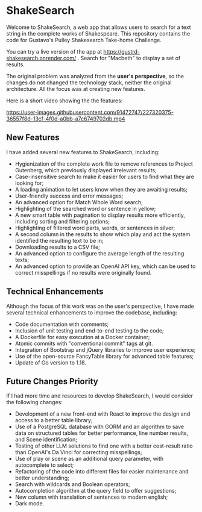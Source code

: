 # ShakeSearch

Welcome to ShakeSearch, a web app that allows users to search for a text string in the complete works of Shakespeare. This repository contains the code for Gustavo's Pulley Shakesearch Take-home Challenge.

You can try a live version of the app at https://gustrd-shakesearch.onrender.com/ . Search for "Macbeth" to display a set of results.

The original problem was analyzed from the  **user's perspective**, so the changes do not changed the technology stack,
neither the original architecture. All the focus was at creating new features.

Here is a short video showing the the features: 

https://user-images.githubusercontent.com/91472747/227320375-36557f8d-13cf-4f0d-a0bb-a7c6749702db.mp4

## New Features

I have added several new features to ShakeSearch, including:

- Hygienization of the complete work file to remove references to Project Gutenberg, which previously displayed irrelevant results;
- Case-insensitive search to make it easier for users to find what they are looking for;
- A loading animation to let users know when they are awaiting results;
- User-friendly success and error messages;
- An advanced option for Match Whole Word search;
- Highlighting of the searched word or sentence in yellow;
- A new smart table with pagination to display results more efficiently, including sorting and filtering options;
- Highlighting of filtered word parts, words, or sentences in silver;
- A second column in the results to show which play and act the system identified the resulting text to be in;
- Downloading results to a CSV file;
- An advanced option to configure the average length of the resulting texts;
- An advanced option to provide an OpenAI API key, which can be used to correct misspellings if no results were originally found.

## Technical Enhancements

Although the focus of this work was on the user's perspective, I have made several technical enhancements to improve the codebase, including:

- Code documentation with comments;
- Inclusion of unit testing and end-to-end testing to the code;
- A Dockerfile for easy execution at a Docker container;
- Atomic commits with "conventional commit" tags at git.
- Integration of Bootstrap and jQuery libraries to improve user experience;
- Use of the open-source FancyTable library for advanced table features;
- Update of Go version to 1.18.

## Future Changes Priority

If I had more time and resources to develop ShakeSearch, I would consider the following changes:

- Development of a new front-end with React to improve the design and access to a better table library;
- Use of a PostgreSQL database with GORM and an algorithm to save data on structured tables for better performance, line number results, and Scene identification;
- Testing of other LLM solutions to find one with a better cost-result ratio than OpenAI's Da Vinci for correcting misspellings;
- Use of play or scene as an additional query parameter, with autocomplete to select;
- Refactoring of the code into different files for easier maintenance and better understanding;
- Search with wildcards and Boolean operators;
- Autocompletion algorithm at the query field to offer suggestions;
- New column with translation of sentences to modern english;
- Dark mode.

